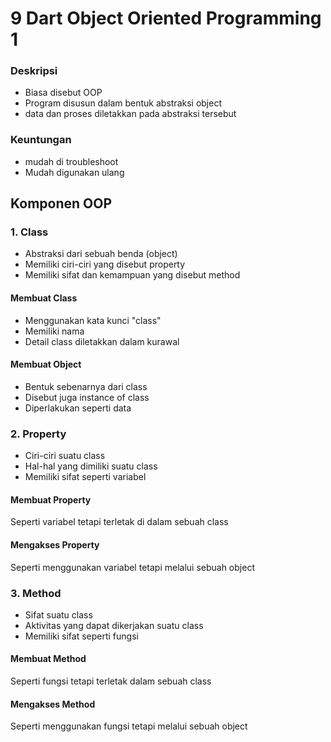 # 9 Dart Object Oriented Programming 1

### Deskripsi
* Biasa disebut OOP
* Program disusun dalam bentuk abstraksi object
* data dan proses diletakkan pada abstraksi tersebut

### Keuntungan
* mudah di troubleshoot
* Mudah digunakan ulang

## Komponen OOP

### 1. Class
* Abstraksi dari sebuah benda (object)
* Memiliki ciri-ciri yang disebut property
* Memiliki sifat dan kemampuan yang disebut method

#### Membuat Class
* Menggunakan kata kunci "class"
* Memiliki nama
* Detail class diletakkan dalam kurawal

#### Membuat Object
* Bentuk sebenarnya dari class
* Disebut juga instance of class
* Diperlakukan seperti data

### 2. Property
* Ciri-ciri suatu class
* Hal-hal yang dimiliki suatu class
* Memiliki sifat seperti variabel

#### Membuat Property
Seperti variabel tetapi terletak di dalam sebuah class

#### Mengakses Property
Seperti menggunakan variabel tetapi melalui sebuah object

### 3. Method
* Sifat suatu class
* Aktivitas yang dapat dikerjakan suatu class
* Memiliki sifat seperti fungsi

#### Membuat Method
Seperti fungsi tetapi terletak dalam sebuah class

#### Mengakses Method
Seperti menggunakan fungsi tetapi melalui sebuah object
